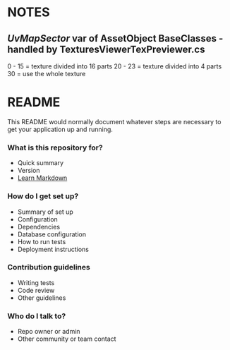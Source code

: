 # NOTES #
## ***UvMapSector*** var of AssetObject BaseClasses - handled by TexturesViewerTexPreviewer.cs ##
0 - 15  = texture divided into 16 parts
20 - 23 = texture divided into 4 parts
30 = use the whole texture



# README #

This README would normally document whatever steps are necessary to get your application up and running.

### What is this repository for? ###

* Quick summary
* Version
* [Learn Markdown](https://bitbucket.org/tutorials/markdowndemo)

### How do I get set up? ###

* Summary of set up
* Configuration
* Dependencies
* Database configuration
* How to run tests
* Deployment instructions

### Contribution guidelines ###

* Writing tests
* Code review
* Other guidelines

### Who do I talk to? ###

* Repo owner or admin
* Other community or team contact